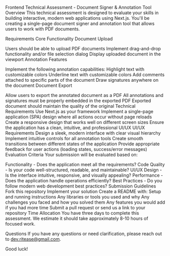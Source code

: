 Frontend Technical Assessment - Document Signer & Annotation Tool
Overview
This technical assessment is designed to evaluate your skills in building interactive, modern web applications using Next.js. You'll be creating a single-page document signer and annotation tool that allows users to work with PDF documents.

Requirements
Core Functionality
Document Upload

Users should be able to upload PDF documents
Implement drag-and-drop functionality and/or file selection dialog
Display uploaded document in the viewport
Annotation Features

Implement the following annotation capabilities:
Highlight text with customizable colors
Underline text with customizable colors
Add comments attached to specific parts of the document
Draw signatures anywhere on the document
Document Export

Allow users to export the annotated document as a PDF
All annotations and signatures must be properly embedded in the exported PDF
Exported document should maintain the quality of the original
Technical Requirements
Use Next.js as your framework
Implement a single-page application (SPA) design where all actions occur without page reloads
Create a responsive design that works well on different screen sizes
Ensure the application has a clean, intuitive, and professional UI/UX
UI/UX Requirements
Design a sleek, modern interface with clear visual hierarchy
Implement intuitive controls for all annotation tools
Create smooth transitions between different states of the application
Provide appropriate feedback for user actions (loading states, success/error messages)
Evaluation Criteria
Your submission will be evaluated based on:

Functionality - Does the application meet all the requirements?
Code Quality - Is your code well-structured, readable, and maintainable?
UI/UX Design - Is the interface intuitive, responsive, and visually appealing?
Performance - Does the application handle operations efficiently?
Best Practices - Do you follow modern web development best practices?
Submission Guidelines
Fork this repository
Implement your solution
Create a README with:
Setup and running instructions
Any libraries or tools you used and why
Any challenges you faced and how you solved them
Any features you would add if you had more time
Submit a pull request or send us a link to your repository
Time Allocation
You have three days to complete this assessment. We estimate it should take approximately 8-10 hours of focused work.

Questions
If you have any questions or need clarification, please reach out to dev.ritease@gmail.com.

Good luck!